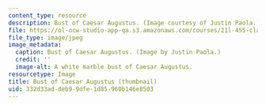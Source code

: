 ```yaml
---
content_type: resource
description: Bust of Caesar Augustus. (Image courtesy of Justin Paola.)
file: https://ol-ocw-studio-app-qa.s3.amazonaws.com/courses/21l-455-classical-literature-the-golden-age-of-augustan-rome-fall-2004/332d33addeb99dfe1d85960b146e8503_21l-455f04-th.jpg
file_type: image/jpeg
image_metadata:
  caption: Bust of Caesar Augustus. (Image by Justin Paola.)
  credit: ''
  image-alt: A white marble bust of Caesar Augustus.
resourcetype: Image
title: Bust of Caesar Augustus (thumbnail)
uid: 332d33ad-deb9-9dfe-1d85-960b146e8503
---
```

